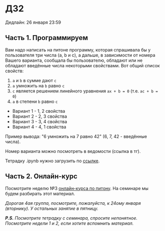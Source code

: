 # ДЗ2

Дедлайн: 26 января 23:59

## Часть 1. Программируем

Вам надо написать на питоне программу, которая спрашивала бы у пользователя три числа (a, b и c), а дальше, в зависимости от номера Вашего варианта,
сообщала бы пользователю, обладают или не обладают введённые числа некоторыми свойствами. Вот общий список свойств:

1. `a` и `b` в сумме дают `c`
2. `a` умножить на `b` равно `c`
3. `c` является решением линейного уравнения `ax + b = 0` (т.е. `ac + b = 0`)
4. `a` в степени `b` равно `c`

- Вариант 1 - 1, 2 свойства
- Вариант 2 - 2, 3 свойства
- Вариант 3 - 3, 4 свойства
- Вариант 4 - 4, 1 свойства

Пример вывода: "6 умножить на 7 равно 42" (6, 7, 42 - введённые числа).

Номер варианта можно посмотреть в ведомости (ссылка в тг).

Тетрадку .ipynb нужно загрузить по [ссылке](https://classroom.github.com/a/gCzDH_MR). 

## Часть 2. Онлайн-курс

Посмотрите неделю №3 [онлайн-курса по питону](https://edu.hse.ru/course/view.php?id=133389). На семинаре мы будем разбирать этот материал.

*Дорогая 4ая группа, посмотрите, пожалуйста, к 24ому января (вторнику). У остальных занятие в пятницу.*

***P.S.** Посмотрите тетрадку с семинара, спросите непонятное. Посмотрите недели 1 и 2, если хотите вспомнить материал.* 
